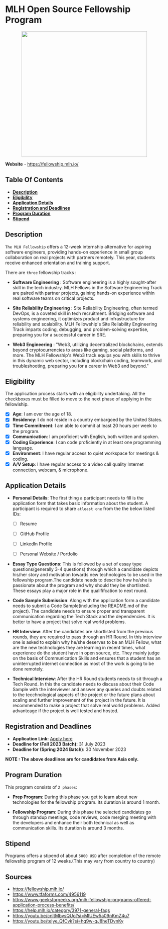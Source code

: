 # **MLH Open Source Fellowship Program**

<p align="center">
    <img style="width: 400px;" src="https://fellowship.mlh.io/img/logo-light.svg">
</p>

**Website** - https://fellowship.mlh.io/

## Table Of Contents
- **[Description](#description)**
- **[Eligibility](#eligibility)**
- **[Application Details](#application-details)**
- **[Registration and Deadlines](#registration-and-deadlines)**
- **[Program Duration](#program-duration)**
- **[Stipend](#stipend)**


## Description
`The MLH Fellowship` offers a 12-week internship alternative for aspiring software engineers, providing hands-on experience in small group collaboration on real projects with partners remotely. This year, students receive enhanced orientation and training support. 

There are `three` fellowship tracks :

- **Software Engineering** : Software engineering is a highly sought-after skill in the tech industry. MLH Fellows in the Software Engineering Track are paired with partner projects, gaining hands-on experience within real software teams on critical projects.

- **Site Reliability Engineering** : Site Reliability Engineering, often termed DevOps, is a coveted skill in tech recruitment. Bridging software and systems engineering, it optimizes product and infrastructure for reliability and scalability. MLH Fellowship's Site Reliability Engineering Track imparts coding, debugging, and problem-solving expertise, preparing you for a successful career in SRE.

- **Web3 Engineering** : "Web3, utilizing decentralized blockchains, extends beyond cryptocurrencies to areas like gaming, social platforms, and more. The MLH Fellowship's Web3 track equips you with skills to thrive in this dynamic web sector, including blockchain coding, teamwork, and troubleshooting, preparing you for a career in Web3 and beyond."

## Eligibility
The application process starts with an eligibility undertaking. All the checkboxes must be filled to move to the next phase of applying in the fellowiship. 

- [x] **Age**: I am over the age of 18.
- [x] **Residency**: I do not reside in a country embargoed by the United States.
- [x] **Time Commitment**: I am able to commit at least 20 hours per week to the program.
- [x] **Communication**: I am proficient with English, both written and spoken.
- [x] **Coding Experience**: I can code proficiently in at least one programming language.
- [x] **Environment**: I have regular access to quiet workspace for meetings & coding.
- [x] **A/V Setup**: I have regular access to a video call quality Internet connection, webcam, & microphone.

## Application Details
- **Personal Details**: The first thing a participant needs to fill is the application form that takes basic information about the student. A participant is required to share `atleast one` from the the below listed IDs: 
    - [ ] Resume 
    - [ ] GitHub Profile 
    - [ ] LinkedIn Profile 
    - [ ] Personal Website / Portfolio



- **Essay Type Questions**: This is followed by a set of essay type questions(generally 3-4 questions) through which a candidate depicts his/her story and motivation towards new technologies to be used in the fellowship program.The candidate needs to describe how he/she is passionate about the program and why should they be shortlisted. These essays play a major role in the qualififcation to next round.

- **Code Sample Submission**: Along with the application form a candidate needs to submit a Code Sample(including the README.md of the project). The candidate needs to ensure proper and transparent communication regarding the Tech Stack and the dependencies. It is better to have a project that solve real world problems.

- **HR Interview**: After the candidates are shortlisted from the previous rounds, they are required to pass through an HR Round. In this interview one is asked to explain why he/she deserves to be an MLH Fellow, what are the new technologies they are learning in recent times, what experience do the student have in open source, etc. They mainly judge on the basis of Communication Skills and ensures that a student has an uninterrupted internet connection as most of the work is going to be done remotely.

- **Technical Interview**: After the HR Round students needs to sit through a Tech Round. In this the candidate needs to discuss about their Code Sample with the interviewer and answer any queries and doubts related to the tecchnological aspects of the project or the future plans about scaling and further improvement of the project in the future. It is recommended to make a project that solve real world problems. Added advanteage if the project is well tested and hosted.

## Registration and Deadlines

- **Application Link:** [Apply here](https://www.tfaforms.com/4956119)
- **Deadline for (Fall 2023 Batch):** 31 July 2023 
- **Deadline for (Spring 2024 Batch):** 30 November 2023

**NOTE : The above deadlines are for candidates from Asia only.**

## Program Duration

This program consists of `2 phases`:
- **Prep Program**: During this phase you get to learn about new technologies for the fellowship program. Its duration is around 1 month.

- **Fellowship Program**: During this phase the selected candidates go through standup meetings, code reviews, code merging meeting with the developers and enhance their both technical as well as communication skills. Its duration is around 3 months.

## Stipend
Programs offers a stipend of about `5000 USD` after completion of the remote fellowship program of 12 weeks.(This may vary from country to country) 

## Sources

- https://fellowship.mlh.io/
- https://www.tfaforms.com/4956119
- https://www.geeksforgeeks.org/mlh-fellowship-programs-offered-application-process-benefits/
- https://help.mlh.io/category/3971-general-faqs
- https://youtu.be/cnltMbvsQUo?si=MIUEw5a09nKmZ4u7
- https://youtu.be/teIye_QfCvk?si=hq9w-qJ8heTDvnKy